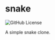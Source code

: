 # snake

![GitHub License](https://img.shields.io/github/license/jibstack64/snake)

A simple snake clone.
